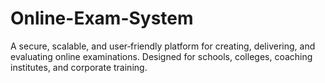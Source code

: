 # Online-Exam-System
A secure, scalable, and user‑friendly platform for creating, delivering, and evaluating online examinations. Designed for schools, colleges, coaching institutes, and corporate training.
